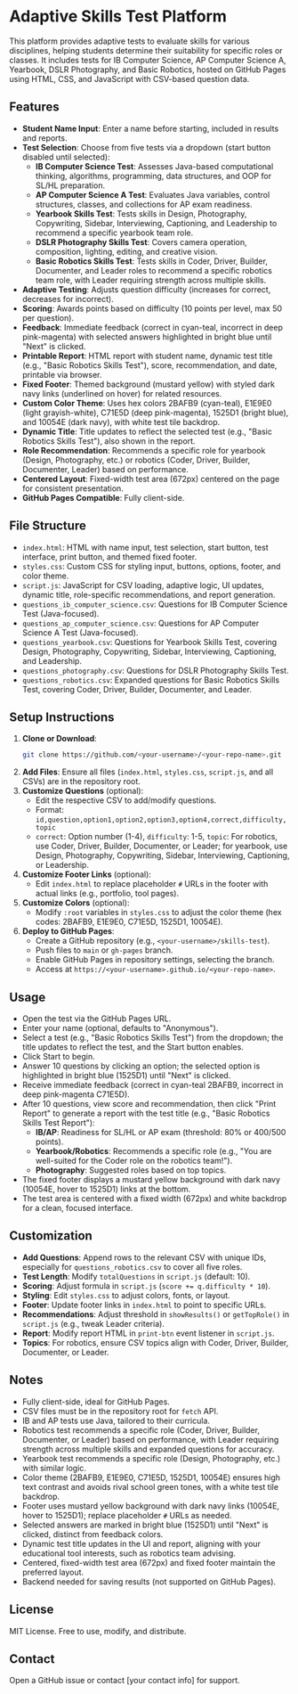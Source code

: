 # Adaptive Skills Test Platform

This platform provides adaptive tests to evaluate skills for various disciplines, helping students determine their suitability for specific roles or classes. It includes tests for IB Computer Science, AP Computer Science A, Yearbook, DSLR Photography, and Basic Robotics, hosted on GitHub Pages using HTML, CSS, and JavaScript with CSV-based question data.

## Features
- **Student Name Input**: Enter a name before starting, included in results and reports.
- **Test Selection**: Choose from five tests via a dropdown (start button disabled until selected):
  - **IB Computer Science Test**: Assesses Java-based computational thinking, algorithms, programming, data structures, and OOP for SL/HL preparation.
  - **AP Computer Science A Test**: Evaluates Java variables, control structures, classes, and collections for AP exam readiness.
  - **Yearbook Skills Test**: Tests skills in Design, Photography, Copywriting, Sidebar, Interviewing, Captioning, and Leadership to recommend a specific yearbook team role.
  - **DSLR Photography Skills Test**: Covers camera operation, composition, lighting, editing, and creative vision.
  - **Basic Robotics Skills Test**: Tests skills in Coder, Driver, Builder, Documenter, and Leader roles to recommend a specific robotics team role, with Leader requiring strength across multiple skills.
- **Adaptive Testing**: Adjusts question difficulty (increases for correct, decreases for incorrect).
- **Scoring**: Awards points based on difficulty (10 points per level, max 50 per question).
- **Feedback**: Immediate feedback (correct in cyan-teal, incorrect in deep pink-magenta) with selected answers highlighted in bright blue until "Next" is clicked.
- **Printable Report**: HTML report with student name, dynamic test title (e.g., "Basic Robotics Skills Test"), score, recommendation, and date, printable via browser.
- **Fixed Footer**: Themed background (mustard yellow) with styled dark navy links (underlined on hover) for related resources.
- **Custom Color Theme**: Uses hex colors 2BAFB9 (cyan-teal), E1E9E0 (light grayish-white), C71E5D (deep pink-magenta), 1525D1 (bright blue), and 10054E (dark navy), with white test tile backdrop.
- **Dynamic Title**: Title updates to reflect the selected test (e.g., "Basic Robotics Skills Test"), also shown in the report.
- **Role Recommendation**: Recommends a specific role for yearbook (Design, Photography, etc.) or robotics (Coder, Driver, Builder, Documenter, Leader) based on performance.
- **Centered Layout**: Fixed-width test area (672px) centered on the page for consistent presentation.
- **GitHub Pages Compatible**: Fully client-side.

## File Structure
- `index.html`: HTML with name input, test selection, start button, test interface, print button, and themed fixed footer.
- `styles.css`: Custom CSS for styling input, buttons, options, footer, and color theme.
- `script.js`: JavaScript for CSV loading, adaptive logic, UI updates, dynamic title, role-specific recommendations, and report generation.
- `questions_ib_computer_science.csv`: Questions for IB Computer Science Test (Java-focused).
- `questions_ap_computer_science.csv`: Questions for AP Computer Science A Test (Java-focused).
- `questions_yearbook.csv`: Questions for Yearbook Skills Test, covering Design, Photography, Copywriting, Sidebar, Interviewing, Captioning, and Leadership.
- `questions_photography.csv`: Questions for DSLR Photography Skills Test.
- `questions_robotics.csv`: Expanded questions for Basic Robotics Skills Test, covering Coder, Driver, Builder, Documenter, and Leader.

## Setup Instructions
1. **Clone or Download**:
   ```bash
   git clone https://github.com/<your-username>/<your-repo-name>.git
   ```
2. **Add Files**: Ensure all files (`index.html`, `styles.css`, `script.js`, and all CSVs) are in the repository root.
3. **Customize Questions** (optional):
   - Edit the respective CSV to add/modify questions.
   - Format: `id,question,option1,option2,option3,option4,correct,difficulty,topic`
   - `correct`: Option number (1-4), `difficulty`: 1-5, `topic`: For robotics, use Coder, Driver, Builder, Documenter, or Leader; for yearbook, use Design, Photography, Copywriting, Sidebar, Interviewing, Captioning, or Leadership.
4. **Customize Footer Links** (optional):
   - Edit `index.html` to replace placeholder `#` URLs in the footer with actual links (e.g., portfolio, tool pages).
5. **Customize Colors** (optional):
   - Modify `:root` variables in `styles.css` to adjust the color theme (hex codes: 2BAFB9, E1E9E0, C71E5D, 1525D1, 10054E).
6. **Deploy to GitHub Pages**:
   - Create a GitHub repository (e.g., `<your-username>/skills-test`).
   - Push files to `main` or `gh-pages` branch.
   - Enable GitHub Pages in repository settings, selecting the branch.
   - Access at `https://<your-username>.github.io/<your-repo-name>`.

## Usage
- Open the test via the GitHub Pages URL.
- Enter your name (optional, defaults to "Anonymous").
- Select a test (e.g., "Basic Robotics Skills Test") from the dropdown; the title updates to reflect the test, and the Start button enables.
- Click Start to begin.
- Answer 10 questions by clicking an option; the selected option is highlighted in bright blue (1525D1) until "Next" is clicked.
- Receive immediate feedback (correct in cyan-teal 2BAFB9, incorrect in deep pink-magenta C71E5D).
- After 10 questions, view score and recommendation, then click "Print Report" to generate a report with the test title (e.g., "Basic Robotics Skills Test Report"):
  - **IB/AP**: Readiness for SL/HL or AP exam (threshold: 80% or 400/500 points).
  - **Yearbook/Robotics**: Recommends a specific role (e.g., "You are well-suited for the Coder role on the robotics team!").
  - **Photography**: Suggested roles based on top topics.
- The fixed footer displays a mustard yellow background with dark navy (10054E, hover to 1525D1) links at the bottom.
- The test area is centered with a fixed width (672px) and white backdrop for a clean, focused interface.

## Customization
- **Add Questions**: Append rows to the relevant CSV with unique IDs, especially for `questions_robotics.csv` to cover all five roles.
- **Test Length**: Modify `totalQuestions` in `script.js` (default: 10).
- **Scoring**: Adjust formula in `script.js` (`score += q.difficulty * 10`).
- **Styling**: Edit `styles.css` to adjust colors, fonts, or layout.
- **Footer**: Update footer links in `index.html` to point to specific URLs.
- **Recommendations**: Adjust threshold in `showResults()` or `getTopRole()` in `script.js` (e.g., tweak Leader criteria).
- **Report**: Modify report HTML in `print-btn` event listener in `script.js`.
- **Topics**: For robotics, ensure CSV topics align with Coder, Driver, Builder, Documenter, or Leader.

## Notes
- Fully client-side, ideal for GitHub Pages.
- CSV files must be in the repository root for `fetch` API.
- IB and AP tests use Java, tailored to their curricula.
- Robotics test recommends a specific role (Coder, Driver, Builder, Documenter, or Leader) based on performance, with Leader requiring strength across multiple skills and expanded questions for accuracy.
- Yearbook test recommends a specific role (Design, Photography, etc.) with similar logic.
- Color theme (2BAFB9, E1E9E0, C71E5D, 1525D1, 10054E) ensures high text contrast and avoids rival school green tones, with a white test tile backdrop.
- Footer uses mustard yellow background with dark navy links (10054E, hover to 1525D1); replace placeholder `#` URLs as needed.
- Selected answers are marked in bright blue (1525D1) until "Next" is clicked, distinct from feedback colors.
- Dynamic test title updates in the UI and report, aligning with your educational tool interests, such as robotics team advising.
- Centered, fixed-width test area (672px) and fixed footer maintain the preferred layout.
- Backend needed for saving results (not supported on GitHub Pages).

## License
MIT License. Free to use, modify, and distribute.

## Contact
Open a GitHub issue or contact [your contact info] for support.